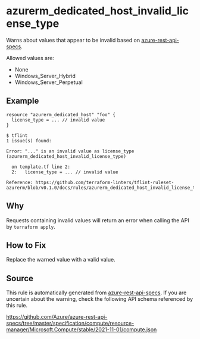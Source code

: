 <!--- This file generated by `tools/apispec-rule-gen/main.go`. DO NOT EDIT --->

# azurerm_dedicated_host_invalid_license_type

Warns about values that appear to be invalid based on [azure-rest-api-specs](https://github.com/Azure/azure-rest-api-specs).

Allowed values are:
- None
- Windows_Server_Hybrid
- Windows_Server_Perpetual

## Example

```hcl
resource "azurerm_dedicated_host" "foo" {
  license_type = ... // invalid value
}
```

```
$ tflint
1 issue(s) found:

Error: "..." is an invalid value as license_type (azurerm_dedicated_host_invalid_license_type)

  on template.tf line 2:
  2:   license_type = ... // invalid value

Reference: https://github.com/terraform-linters/tflint-ruleset-azurerm/blob/v0.1.0/docs/rules/azurerm_dedicated_host_invalid_license_type.md

```

## Why

Requests containing invalid values will return an error when calling the API by `terraform apply`.

## How to Fix

Replace the warned value with a valid value.

## Source

This rule is automatically generated from [azure-rest-api-specs](https://github.com/Azure/azure-rest-api-specs). If you are uncertain about the warning, check the following API schema referenced by this rule.

https://github.com/Azure/azure-rest-api-specs/tree/master/specification/compute/resource-manager/Microsoft.Compute/stable/2021-11-01/compute.json
